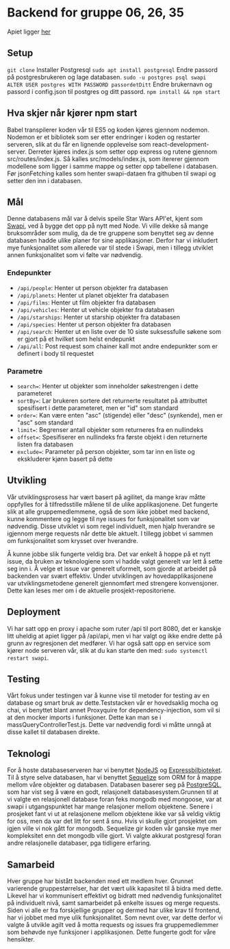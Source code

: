# Backend for gruppe 06, 26, 35

Apiet ligger [her](http://it2810-06.idi.ntnu.no/api/api)

## Setup

`git clone`
Installer Postgresql
`sudo apt install postgresql`
Endre passord på postgresbrukeren og lage databasen.
`sudo -u postgres psql swapi`
`ALTER USER postgres WITH PASSWORD passordetDitt`
Endre brukernavn og passord i config.json til postgres og ditt passord. 
`npm install && npm start`

## Hva skjer når kjører npm start
Babel transpilerer koden vår til ES5 og koden kjøres gjennom nodemon. Nodemon er et bibliotek som ser etter endringer i koden og restarter serveren, slik at du får en lignende opplevelse som react-development-server. Derreter kjøres index.js som setter opp express og rutene gjennom src/routes/index.js. Så kalles src/models/index.js, som itererer gjennom modellene som ligger i samme mappe og setter opp tabellene i databasen. Før jsonFetching kalles som henter swapi-dataen fra githuben til
swapi og setter den inn i databasen.  

## Mål 
Denne databasens mål var å delvis speile Star Wars API'et, kjent som [Swapi](https://swapi.co/), ved å bygge det opp på nytt med Node. Vi ville dekke så mange bruksområder som mulig, da de tre gruppene som benyttet seg av denne databasen hadde ulike planer for sine applikasjoner. Derfor har vi inkludert mye funksjonalitet som allerede var til stede i Swapi, men i tillegg utviklet annen funksjonalitet som vi følte var nødvendig.

### Endepunkter
* `/api/people`: Henter ut person objekter fra databasen
* `/api/planets`: Henter ut planet objekter fra databasen
* `/api/films`: Henter ut film objekter fra databasen
* `/api/vehicles`: Henter ut vehicle objekter fra databasen
* `/api/starships`: Henter ut starship objekter fra databasen
* `/api/species`: Henter ut person objekter fra databasen
* `/api/search`: Henter ut en liste over de 10 siste suksessfulle søkene som er gjort på et hvilket som helst endepunkt
* `/api/all`: Post request som chainer kall mot andre endepunkter som er definert i body til requestet

### Parametre
* `search=`: Henter ut objekter som inneholder søkestrengen i dette parameteret
* `sortBy=`: Lar brukeren sortere det returnerte resultatet på attributtet spesifisert i dette parameteret, men er "id" som standard
* `order=`: Kan være enten "asc" (stigende) eller "desc" (synkende), men er "asc" som standard
* `limit=`: Begrenser antall objekter som returneres fra en nullindeks
* `offset=`: Spesifiserer en nullindeks fra første objekt i den returnerte listen fra databasen
* `exclude=`: Parameter på person objekter, som tar inn en liste og ekskluderer kjønn basert på dette

## Utvikling
Vår utviklingsprosess har vært basert på agilitet, da mange krav måtte oppfylles for å tilfredsstille målene til de ulike applikasjonene. Det fungerte slik at alle gruppemedlemmene, også de som ikke jobbet med backend, kunne kommentere og legge til nye issues for funksjonalitet som var nødvendig. Disse utviklet vi som regel individuelt, men hjalp hverandre se igjennom merge requests når dette ble aktuelt. I tillegg jobbet vi sammen om funksjonalitet som krysset over hverandre.

Å kunne jobbe slik fungerte veldig bra. Det var enkelt å hoppe på et nytt issue, da bruken av teknologiene som vi hadde valgt generelt var lett å sette seg inn i. Å velge et issue var generelt uformelt, som gjorde at arbeidet på backenden var svært effektiv. Under utviklingen av hovedapplikasjonene var utviklingsmetodene generelt gjennomført med strengere konvensjoner. Dette kan leses mer om i de aktuelle prosjekt-repositoriene.

## Deployment
Vi har satt opp en proxy i apache som ruter /api til port 8080, det er kanskje litt uheldig at apiet ligger på /api/api, men vi har valgt og ikke endre dette på grunn av regresjonen det medfører. Vi har også satt opp en service som kjører node serveren vår, slik at du kan starte den med: `sudo systemctl restart swapi`. 

## Testing
Vårt fokus under testingen var å kunne vise til metoder for testing av en database og smart bruk av dette.Teststacken vår er hovedsaklig mocha og chai,  vi benyttet blant annet Proxyquire for dependency-injection, som vil si at den mocker imports i funksjoner. Dette kan man se i massQueryControllerTest.js. Dette var nødvendig fordi vi måtte unngå at disse kallet til databasen direkte.

## Teknologi
For å hoste databaseserveren har vi benyttet [NodeJS](https://nodejs.org/en/) og [Expressbilbioteket](https://expressjs.com/). Til å styre selve databasen, har vi benyttet [Sequelize](http://docs.sequelizejs.com/) som ORM for å mappe mellom våre objekter og databasen. Databasen baserer seg på [PostgreSQL](https://www.postgresql.org/), som har vist seg å være en godt, relasjonelt databasesystem.Grunnen til at vi valgte en relasjonell database foran feks mongodb med mongoose, var at swapi i
utgangspunktet har mange relasjoner mellom objektene. Senere i prosjeket fant vi ut at relasjonene mellom objektene ikke var så veldig viktig for oss, men da var det litt for sent å snu. Hvis vi skulle gjort prosjektet om igjen ville vi nok gått for mongodb. Sequelize gir koden vår ganske mye mer kompleksitet enn det mongodb ville gjort. Vi valgte akkurat postgresql foran andre relasjonelle databaser, pga tidligere erfaring.

## Samarbeid
Hver gruppe har bistått backenden med ett medlem hver. Grunnet varierende gruppestørrelser, har det vært ulik kapasitet til å bidra med dette. Likevel har vi kommunisert effektivt og bidratt med nødvendig funksjonalitet på individuelt nivå, samt samarbeidet på enkelte issues og merge requests. Siden vi alle er fra forskjellige grupper og dermed har ulike krav til frontend, har vi jobbet med mye ulik funksjonalitet. Som nevnt over, var dette derfor vi valgte å utvikle agilt ved å motta requests og issues fra gruppemedlemmer som behøvde nye funksjoner i applikasjonen. Dette fungerte godt for våre hensikter.
